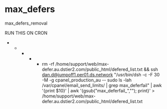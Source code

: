# max_defers
max_defers_removal

RUN THIS ON CRON

* * * * * rm -rf /home/support/web/max-defer.au.dstier2.com/public_html/defered_list.txt && ssh dan.d@jumpoff1.per01.ds.network "/usr/bin/dsh -c -F 30 -M -g cpanel_production_au -- sudo ls -lah /var/cpanel/email_send_limits/ | grep max_deferfail" | awk '{print $10}' | awk '{gsub("max_deferfail_",""); print}' > /home/support/web/max-defer.au.dstier2.com/public_html/defered_list.txt
